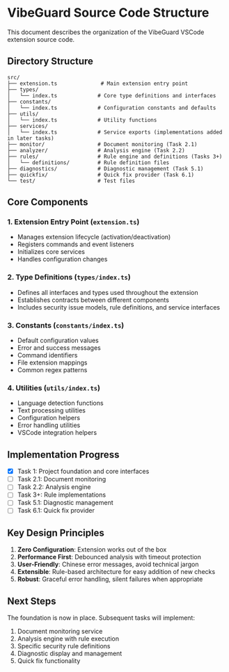 # VibeGuard Source Code Structure

This document describes the organization of the VibeGuard VSCode extension source code.

## Directory Structure

```
src/
├── extension.ts              # Main extension entry point
├── types/
│   └── index.ts             # Core type definitions and interfaces
├── constants/
│   └── index.ts             # Configuration constants and defaults
├── utils/
│   └── index.ts             # Utility functions
├── services/
│   └── index.ts             # Service exports (implementations added in later tasks)
├── monitor/                 # Document monitoring (Task 2.1)
├── analyzer/                # Analysis engine (Task 2.2)
├── rules/                   # Rule engine and definitions (Tasks 3+)
│   └── definitions/         # Rule definition files
├── diagnostics/             # Diagnostic management (Task 5.1)
├── quickfix/                # Quick fix provider (Task 6.1)
└── test/                    # Test files
```

## Core Components

### 1. Extension Entry Point (`extension.ts`)
- Manages extension lifecycle (activation/deactivation)
- Registers commands and event listeners
- Initializes core services
- Handles configuration changes

### 2. Type Definitions (`types/index.ts`)
- Defines all interfaces and types used throughout the extension
- Establishes contracts between different components
- Includes security issue models, rule definitions, and service interfaces

### 3. Constants (`constants/index.ts`)
- Default configuration values
- Error and success messages
- Command identifiers
- File extension mappings
- Common regex patterns

### 4. Utilities (`utils/index.ts`)
- Language detection functions
- Text processing utilities
- Configuration helpers
- Error handling utilities
- VSCode integration helpers

## Implementation Progress

- [x] Task 1: Project foundation and core interfaces
- [ ] Task 2.1: Document monitoring
- [ ] Task 2.2: Analysis engine
- [ ] Task 3+: Rule implementations
- [ ] Task 5.1: Diagnostic management
- [ ] Task 6.1: Quick fix provider

## Key Design Principles

1. **Zero Configuration**: Extension works out of the box
2. **Performance First**: Debounced analysis with timeout protection
3. **User-Friendly**: Chinese error messages, avoid technical jargon
4. **Extensible**: Rule-based architecture for easy addition of new checks
5. **Robust**: Graceful error handling, silent failures when appropriate

## Next Steps

The foundation is now in place. Subsequent tasks will implement:
1. Document monitoring service
2. Analysis engine with rule execution
3. Specific security rule definitions
4. Diagnostic display and management
5. Quick fix functionality